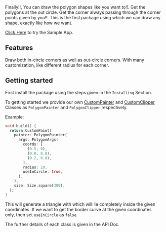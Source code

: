 Finally!!, You can draw the polygon shapes like you want to!!. Get the polygons at the out circle.
Get the corner always passing through the corner points given by you!!.
This is the first package using which we can draw any shape, exactly like how we want.

[Click Here](https://polygons.vishnuworld.com) to try the Sample App.

## Features

Draw both in-circle corners as well as out-circle corners. With many customization, like different
radius for each corner.

## Getting started

First install the package using the steps given in the `Installing` Section.

To getting started we provide our
own [CustomPainter](https://api.flutter.dev/flutter/rendering/CustomPainter-class.html)
and [CustomClipper](https://api.flutter.dev/flutter/rendering/CustomClipper-class.html) Classes
as `PolygonPainter` and `PolygonClipper` respectively.

Example:

```dart
void build() {
  return CustomPaint(
    painter: PolygonPainter(
      args: PolygonArgs(
        coords: [
          (0.5, 0),
          (0.8, 0.8),
          (0.2, 0.8),
        ],
        radius: 20,
        useInCircle: true,
      ),
    ),
    size: Size.square(300),
  );
}
```

This will generate a triangle with which will lie completely inside the given coordinates.
If we want to get the border curve at the given coordinates only, then set `useInCircle` as `false`.

The further details of each class is given in the API Doc.
